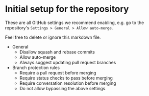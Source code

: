 # Initial setup for the repository
These are all GitHub settings we recommend enabling, e.g. go to the repository's `Settings > General > Allow auto-merge`.

Feel free to delete or ignore this markdown file.

* General
  * Disallow squash and rebase commits
  * Allow auto-merge
  * Always suggest updating pull request branches 
* Branch protection rules
  * Require a pull request before merging
  * Require status checks to pass before merging
  * Require conversation resolution before merging
  * Do not allow bypassing the above settings
